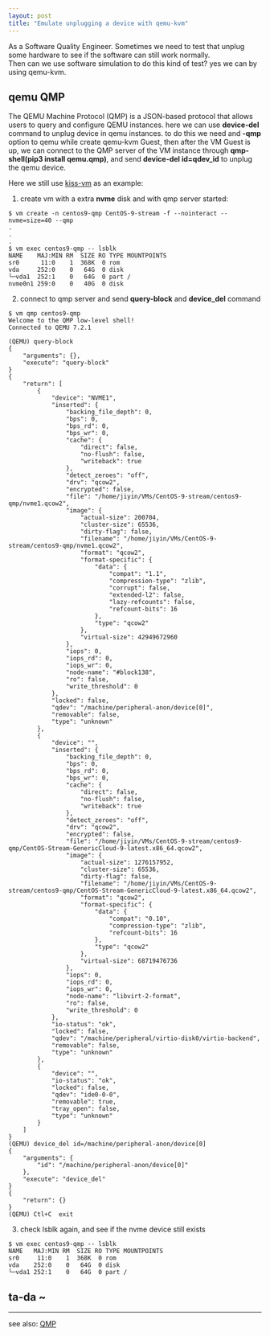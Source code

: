 ```yaml
---
layout: post
title: "Emulate unplugging a device with qemu-kvm"
---
```


As a Software Quality Engineer. Sometimes we need to test that unplug some hardware to see if the software can still work normally.  
Then can we use software simulation to do this kind of test? yes we can by using qemu-kvm.  

## qemu QMP
The QEMU Machine Protocol (QMP) is a JSON-based protocol that allows users to query and configure QEMU instances. here we can use 
**device-del** command to unplug device in qemu instances. to do this we need and **-qmp** option to qemu while create qemu-kvm Guest, 
then after the VM Guest is up, we can connect to the QMP server of the VM instance through **qmp-shell(pip3 install qemu.qmp)**, and 
send **device-del id=qdev_id** to unplug the qemu device.  

Here we still use [kiss-vm](https://github.com/tcler/kiss-vm-ns) as an example:  

1. create vm with a extra **nvme** disk and with qmp server started:  

```
$ vm create -n centos9-qmp CentOS-9-stream -f --nointeract --nvme=size=40 --qmp
.
.
.
$ vm exec centos9-qmp -- lsblk
NAME    MAJ:MIN RM  SIZE RO TYPE MOUNTPOINTS
sr0      11:0    1  368K  0 rom  
vda     252:0    0   64G  0 disk 
└─vda1  252:1    0   64G  0 part /
nvme0n1 259:0    0   40G  0 disk 
```

2. connect to qmp server and send **query-block** and **device_del** command  

```
$ vm qmp centos9-qmp 
Welcome to the QMP low-level shell!
Connected to QEMU 7.2.1

(QEMU) query-block
{
    "arguments": {},
    "execute": "query-block"
}
{
    "return": [
        {
            "device": "NVME1",
            "inserted": {
                "backing_file_depth": 0,
                "bps": 0,
                "bps_rd": 0,
                "bps_wr": 0,
                "cache": {
                    "direct": false,
                    "no-flush": false,
                    "writeback": true
                },
                "detect_zeroes": "off",
                "drv": "qcow2",
                "encrypted": false,
                "file": "/home/jiyin/VMs/CentOS-9-stream/centos9-qmp/nvme1.qcow2",
                "image": {
                    "actual-size": 200704,
                    "cluster-size": 65536,
                    "dirty-flag": false,
                    "filename": "/home/jiyin/VMs/CentOS-9-stream/centos9-qmp/nvme1.qcow2",
                    "format": "qcow2",
                    "format-specific": {
                        "data": {
                            "compat": "1.1",
                            "compression-type": "zlib",
                            "corrupt": false,
                            "extended-l2": false,
                            "lazy-refcounts": false,
                            "refcount-bits": 16
                        },
                        "type": "qcow2"
                    },
                    "virtual-size": 42949672960
                },
                "iops": 0,
                "iops_rd": 0,
                "iops_wr": 0,
                "node-name": "#block138",
                "ro": false,
                "write_threshold": 0
            },
            "locked": false,
            "qdev": "/machine/peripheral-anon/device[0]",
            "removable": false,
            "type": "unknown"
        },
        {
            "device": "",
            "inserted": {
                "backing_file_depth": 0,
                "bps": 0,
                "bps_rd": 0,
                "bps_wr": 0,
                "cache": {
                    "direct": false,
                    "no-flush": false,
                    "writeback": true
                },
                "detect_zeroes": "off",
                "drv": "qcow2",
                "encrypted": false,
                "file": "/home/jiyin/VMs/CentOS-9-stream/centos9-qmp/CentOS-Stream-GenericCloud-9-latest.x86_64.qcow2",
                "image": {
                    "actual-size": 1276157952,
                    "cluster-size": 65536,
                    "dirty-flag": false,
                    "filename": "/home/jiyin/VMs/CentOS-9-stream/centos9-qmp/CentOS-Stream-GenericCloud-9-latest.x86_64.qcow2",
                    "format": "qcow2",
                    "format-specific": {
                        "data": {
                            "compat": "0.10",
                            "compression-type": "zlib",
                            "refcount-bits": 16
                        },
                        "type": "qcow2"
                    },
                    "virtual-size": 68719476736
                },
                "iops": 0,
                "iops_rd": 0,
                "iops_wr": 0,
                "node-name": "libvirt-2-format",
                "ro": false,
                "write_threshold": 0
            },
            "io-status": "ok",
            "locked": false,
            "qdev": "/machine/peripheral/virtio-disk0/virtio-backend",
            "removable": false,
            "type": "unknown"
        },
        {
            "device": "",
            "io-status": "ok",
            "locked": false,
            "qdev": "ide0-0-0",
            "removable": true,
            "tray_open": false,
            "type": "unknown"
        }
    ]
}
(QEMU) device_del id=/machine/peripheral-anon/device[0]
{
    "arguments": {
        "id": "/machine/peripheral-anon/device[0]"
    },
    "execute": "device_del"
}
{
    "return": {}
}
(QEMU) Ctl+C  exit
```

3. check lsblk again, and see if the nvme device still exists  

```
$ vm exec centos9-qmp -- lsblk
NAME   MAJ:MIN RM  SIZE RO TYPE MOUNTPOINTS
sr0     11:0    1  368K  0 rom  
vda    252:0    0   64G  0 disk 
└─vda1 252:1    0   64G  0 part /
```

## ta-da ~

---
see also: [QMP](https://wiki.qemu.org/Documentation/QMP)

